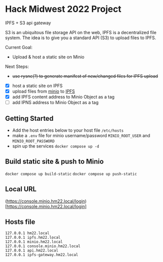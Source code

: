 # Hack Midwest 2022 Project

IPFS + S3 api gateway

S3 is an ubiquitous file storage API on the web, IPFS is a decentralized file system. The idea is to give you a standard API (S3) to upload files to IPFS.

Current Goal:

- Upload & host a static site on Minio

Next Steps:

- ~~use rysnc(?) to generate manifest of new/changed files for IPFS upload~~
- [x] host a static site on IPFS
- [x] upload files from [minio](https://www.npmjs.com/package/minio) to [IPFS](https://www.npmjs.com/package/ipfs-js)
- [x] add IPFS content address to Minio Object as a tag
- [ ] add IPNS address to Minio Object as a tag

## Getting Started

- Add the host entries below to your host file `/etc/hosts`
- make a `.env` file for minio username/password `MINIO_ROOT_USER` and `MINIO_ROOT_PASSWORD`
- spin up the services `docker compose up -d`

## Build static site & push to Minio

`docker compose up build-static`
`docker compose up push-static`

## Local URL

(https://console.minio.hm22.local/login)[https://console.minio.hm22.local/login]

## Hosts file

```
127.0.0.1 hm22.local
127.0.0.1 ipfs.hm22.local
127.0.0.1 minio.hm22.local
127.0.0.1 console.minio.hm22.local
127.0.0.1 api.hm22.local
127.0.0.1 ipfs-gateway.hm22.local
```
